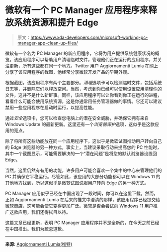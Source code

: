 # 微软有一个 PC Manager 应用程序来释放系统资源和提升 Edge

> 原文：<https://www.xda-developers.com/microsoft-working-pc-manager-app-clean-up-files/>

微软有一个名为 PC Manager 的新应用程序，它将为用户提供系统健康状况的概览。该应用程序可以帮助用户清理临时文件，管理他们正在运行的应用程序，并关注更新，所有这些都在同一个地方。Twitter 用户 Aggiornamenti Lumia 在网上分享了该应用程序的截图，他经常分享微软开发产品的早期外观。

根据截图，该应用程序有两个主要部分。*清理*选项卡可以检测临时文件，包括系统日志等，并删除它们以释放空间。当然，考虑到你已经可以使用设置应用清理你的文件，这并不是什么新鲜事。同样，该应用程序可以让你看到你正在运行的进程，看看什么可能会使用系统资源，这是你通常用任务管理器做的事情。它还可以建议禁用一些应用程序在启动时运行，以提高性能。

通过*安全*选项卡，您可以检查您电脑上的潜在安全威胁，并确保它拥有来自 Windows Update 的最新更新。这里还有一个*浏览器保护*选项，这似乎是这款应用的亮点。

除了将所有这些功能放在同一个应用程序下，这似乎是微软试图推动用户转向自己的 Edge 浏览器的另一种方式。事实上，当建议采取行动来提高您的 PC 性能时，其中一个截图显示，可能需要解决的一个“潜在问题”是将您的默认浏览器设置回 Edge。

当然，这里仍然有有用的功能，许多用户可能会喜欢一个集中的中心来管理他们的 PC 并确保它平稳运行。尽管如此，该应用的大部分功能都可以在 Windows 11 的其他地方找到，所以这似乎是微软试图说服用户转向 Edge 的另一种方式。

PC Manager 应用似乎已经在中国出现了一段时间，你可以在这里下载。然而，正如 Aggiornamenti Lumia 在后来的推文中澄清的那样，该应用程序已经提交给微软商店，这可能会使它变得更加广泛。微软是否会尝试向 Windows 11 用户推广这款应用，我们还得拭目以待。

这篇文章已经更新，表明 PC Manager 应用程序并不是全新的，在今天之前已经在中国推出。我们为疏忽道歉。

* * *

**来源:** [Aggiornamenti Lumia(推特)](https://twitter.com/ALumia_Italia/status/1583332269879877632)